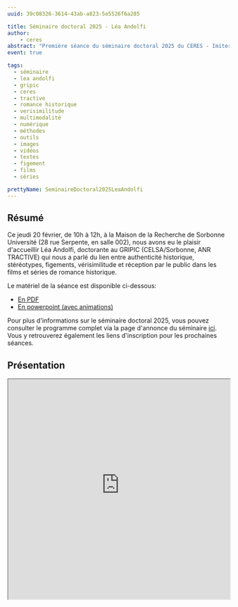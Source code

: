 ```yaml
---
uuid: 39c08326-3614-43ab-a823-5e5526f6a285

title: Séminaire doctoral 2025 - Léa Andolfi
author:
    - ceres
abstract: "Première séance du séminaire doctoral 2025 du CERES - Imiter pour mieux régner"
event: true

tags:
  - séminaire
  - lea andolfi
  - gripic
  - ceres
  - tractive
  - romance historique
  - verisimilitude
  - multimodalité
  - numérique
  - méthodes
  - outils
  - images
  - vidéos
  - textes
  - figement
  - films
  - séries

prettyName: SeminaireDoctoral2025LeaAndolfi
---
```


## Résumé
Ce jeudi 20 février, de 10h à 12h, à la Maison de la Recherche de Sorbonne Université (28 rue Serpente, en salle 002), nous avons eu le plaisir d'accueillir Léa Andolfi, doctorante au GRIPIC (CELSA/Sorbonne, ANR TRACTIVE) qui nous a parlé du lien entre authenticité historique, stéréotypes, figements, vérisimilitude et réception par le public dans les films et séries de romance historique.

Le matériel de la séance est disponible ci-dessous:
- [En PDF](SeminaireDoctoral2025LeaAndolfi.pdf)
- [En powerpoint (avec animations)](https://dropsu.sorbonne-universite.fr/s/9D9LQnp2pdP7ygw)


Pour plus d'informations sur le séminaire doctoral 2025, vous pouvez consulter le programme complet via la page d'annonce du séminaire [ici](https://ceres.sorbonne-universite.fr/SeminaireDoctoral2025/). Vous y retrouverez également les liens d'inscription pour les prochaines séances.


## Présentation

<iframe src="https://ceres.sorbonne-universite.fr/2dc4ae48e3d7567e6226857ece7795bf/SeminaireDoctoral2025LeaAndolfi.pdf" type="application/pdf" width="100%" height="500px">
    <p>Vous pouvez <a href="SeminaireDoctoral2025LeaAndolfi.pdf">télécharger le PDF</a>.</p>
</iframe>

